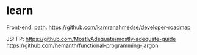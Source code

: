 # learn
Front-end:
  path: https://github.com/kamranahmedse/developer-roadmap
  
JS:
  FP:
    https://github.com/MostlyAdequate/mostly-adequate-guide
    https://github.com/hemanth/functional-programming-jargon
    
